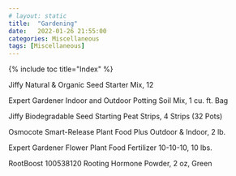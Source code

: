 ```yaml
---
# layout: static
title:  "Gardening"
date:   2022-01-26 21:55:00
categories: Miscellaneous
tags: [Miscellaneous]
---
```

{% include toc title="Index" %}

Jiffy Natural & Organic Seed Starter Mix, 12

Expert Gardener Indoor and Outdoor Potting Soil Mix, 1 cu. ft. Bag

Jiffy Biodegradable Seed Starting Peat Strips, 4 Strips (32 Pots)

Osmocote Smart-Release Plant Food Plus Outdoor & Indoor, 2 lb.

Expert Gardener Flower Plant Food Fertilizer 10-10-10, 10 lbs.

RootBoost 100538120 Rooting Hormone Powder, 2 oz, Green

